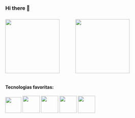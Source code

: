 ### Hi there 👋

<div style="display:flex; align-items: center; justify: center; gap:10%; margin-top: 5%; margin-bottom: 7%;">
	<img height="170em" src="https://github-readme-stats.vercel.app/api?username=lipeanacletodev&show_icons=true&theme=algolia"/>
	<img height="170em" src="https://github-readme-stats.vercel.app/api/top-langs/?username=lipeanacletodev&layout=compact&theme=algolia"/>
</div>


#### Tecnologias favoritas: 
<div style="margin-top: 2%; margin-bottom: 4%;"> 
<img src="https://img.icons8.com/material-outlined/384/2191d4/html-5.png" style="height: 50px;" viewBox="0 0 24 24" >
</img> 
<img src="https://img.icons8.com/windows/512/2191d4/css3.png" style="height: 54px;" viewBox="0 0 24 24" >
</img> 
<img src="https://img.icons8.com/windows/512/2191d4/js-squared.png" style="height: 54px;" viewBox="0 0 24 24" >
</img> 
<img src="https://img.icons8.com/windows/512/2191d4/vuejs.png" style="height: 54px;" viewBox="0 0 24 24" >
</img>
<img src="https://img.icons8.com/windows/512/2191d4/python.png" style="height: 54px;" viewBox="0 0 24 24" >
</img> 
</div>

